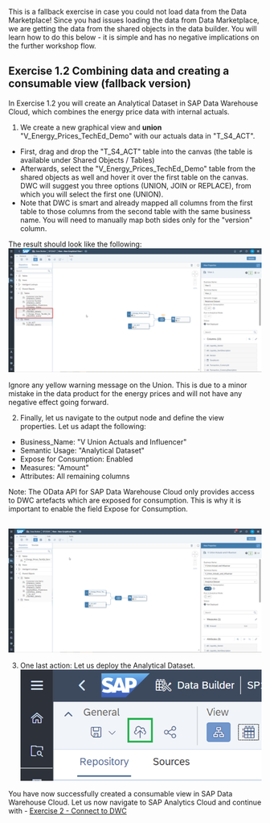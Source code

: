 This is a fallback exercise in case you could not load data from the Data Marketplace! Since you had issues loading the data from Data Marketplace, we are getting the data from the shared objects in the data builder. You will learn how to do this below - it is simple and has no negative implications on the further workshop flow. 

## Exercise 1.2 Combining data and creating a consumable view (fallback version)

In Exercise 1.2 you will create an Analytical Dataset in SAP Data Warehouse Cloud, which combines the energy price data with internal actuals. 

1. We create a new graphical view and **union** "V_Energy_Prices_TechEd_Demo" with our actuals data in "T_S4_ACT". 

- First, drag and drop the "T_S4_ACT" table into the canvas (the table is available under Shared Objects / Tables)
- Afterwards, select the "V_Energy_Prices_TechEd_Demo" table from the shared objects as well and hover it over the first table on the canvas. DWC will suggest you three options (UNION, JOIN or REPLACE), from which you will select the first one (UNION).
- Note that DWC is smart and already mapped all columns from the first table to those columns from the second table with the same business name. You will need to manually map both sides only for the "version" column. 

The result should look like the following: 
<br>![](/exercises/Z_1B_DataMarketplace_Fallback/images/1B.2_Union_New.png)

Ignore any yellow warning message on the Union. This is due to a minor mistake in the data product for the energy prices and will not have any negative effect going forward.

2. Finally, let us navigate to the output node and define the view properties. Let us adapt the following: 

  - Business_Name: "V Union Actuals and Influencer"
  - Semantic Usage: "Analytical Dataset"
  - Expose for Consumption: Enabled
  - Measures: "Amount"
  - Attributes: All remaining columns 

Note: The OData API for SAP Data Warehouse Cloud only provides access to DWC artefacts which are exposed for consumption. This is why it is important to enable the field Expose for Consumption. 

<br>![](/exercises/1_DataMarketplace/images/1.2_Result.png)

3. One last action: Let us deploy the Analytical Dataset. 
<br>![](/exercises/1_DataMarketplace/images/08-Deploy.png)

You have now successfully created a consumable view in SAP Data Warehouse Cloud. Let us now navigate to SAP Analytics Cloud and continue with - [Exercise 2 - Connect to DWC](/exercises/2_Connect_to_DWC/)


